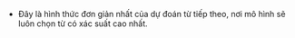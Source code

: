 - Đây là hình thức đơn giản nhất của dự đoán từ tiếp theo, nơi mô hình sẽ luôn chọn từ có xác suất cao nhất.
